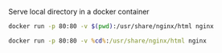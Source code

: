 Serve local directory in a docker container

```bash
docker run -p 80:80 -v $(pwd):/usr/share/nginx/html nginx
```

```cmd
docker run -p 80:80 -v %cd%:/usr/share/nginx/html nginx
```